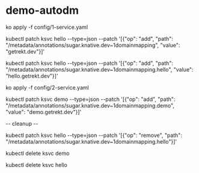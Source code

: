 # demo-autodm

ko apply -f config/1-service.yaml

kubectl patch ksvc hello --type=json --patch '[{"op": "add", "path": "/metadata/annotations/sugar.knative.dev~1domainmapping", "value": "getrekt.dev"}]'

kubectl patch ksvc hello --type=json --patch '[{"op": "add", "path": "/metadata/annotations/sugar.knative.dev~1domainmapping.hello", "value": "hello.getrekt.dev"}]'

ko apply -f config/2-service.yaml

kubectl patch ksvc demo --type=json --patch '[{"op": "add", "path": "/metadata/annotations/sugar.knative.dev~1domainmapping.demo", "value": "demo.getrekt.dev"}]'

-- cleanup --

kubectl patch ksvc hello --type=json --patch '[{"op": "remove", "path": "/metadata/annotations/sugar.knative.dev~1domainmapping.hello"}]'

kubectl delete ksvc demo

kubectl delete ksvc hello
